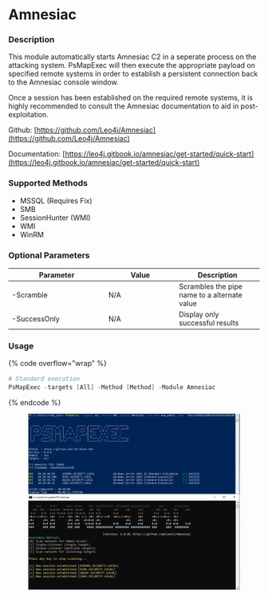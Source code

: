 # Amnesiac

### **Description**

This module automatically starts Amnesiac C2 in a seperate process on the attacking system. PsMapExec will then execute the appropriate payload on specified remote systems in order to establish a persistent connection back to the Amnesiac console window.

Once a session has been established on the required remote systems, it is highly recommended to consult the Amnesiac documentation to aid in post-exploitation.

Github: [https://github.com/Leo4j/Amnesiac](https://github.com/Leo4j/Amnesiac)

Documentation: [https://leo4j.gitbook.io/amnesiac/get-started/quick-start](https://leo4j.gitbook.io/amnesiac/get-started/quick-start)

### **Supported Methods**

* MSSQL  (Requires Fix)
* SMB&#x20;
* SessionHunter (WMI)
* WMI&#x20;
* WinRM

### Optional Parameters

<table><thead><tr><th width="180">Parameter</th><th width="127.33333333333331">Value</th><th>Description</th></tr></thead><tbody><tr><td>-Scramble</td><td>N/A</td><td>Scrambles the pipe name to a alternate value</td></tr><tr><td>-SuccessOnly</td><td>N/A</td><td>Display only successful results</td></tr></tbody></table>

### Usage

{% code overflow="wrap" %}
```powershell
# Standard execution
PsMapExec -targets [All] -Method [Method] -Module Amnesiac
```
{% endcode %}

<figure><img src="../../.gitbook/assets/image (2114).png" alt=""><figcaption></figcaption></figure>
